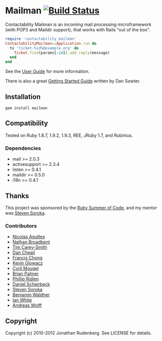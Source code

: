 # Mailman [![Build Status](https://secure.travis-ci.org/titanous/mailman.png)](https://secure.travis-ci.org/titanous/mailman)

Contactability Mailman is an incoming mail processing microframework (with POP3 and Maildir
support), that works with Rails "out of the box".

```ruby
require 'contactability_mailman'
ContactabilityMailman::Application.run do
  to 'ticket-%id%@example.org' do 
    Ticket.find(params[:id]).add_reply(message)
  end
end
```

See the [User Guide](https://github.com/titanous/mailman/blob/master/USER_GUIDE.md) for more information.

There is also a great [Getting Started Guide](http://dansowter.com/mailman-guide/) written by Dan Sowter.


## Installation

    gem install mailman

## Compatibility

Tested on Ruby 1.8.7, 1.9.2, 1.9.3, REE, JRuby 1.7, and Rubinius.

### Dependencies

 * mail >= 2.0.3
 * activesupport >= 2.3.4
 * listen >= 0.4.1
 * maildir >= 0.5.0
 * i18n >= 0.4.1

## Thanks

This project was sponsored by the [Ruby Summer of Code](http://rubysoc.org),
and my mentor was [Steven Soroka](http://github.com/ssoroka).

### Contributors

- [Nicolas Aguttes](http://github.com/tranquiliste)
- [Nathan Broadbent](https://github.com/ndbroadbent)
- [Tim Carey-Smith](http://github.com/halorgium)
- [Dan Cheail](https://github.com/DanCheail)
- [Francis Chong](https://github.com/siuying)
- [Kevin Glowacz](https://github.com/kjg)
- [Cyril Mougel](http://github.com/shingara)
- [Brian Palmer](https://github.com/codekitchen)
- [Phillip Ridlen](https://github.com/philtr)
- [Daniel Schierbeck](http://github.com/dasch)
- [Steven Soroka](http://github.com/ssoroka)
- [Benjamin Waldher](https://github.com/lgbr)
- [Ian White](http://github.com/ianwhite)
- [Andreas Wolff](https://github.com/rubyphunk)


## Copyright

Copyright (c) 2010-2012 Jonathan Rudenberg. See LICENSE for details.

